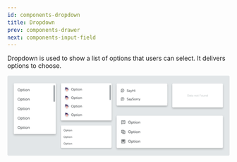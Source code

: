 ```yaml
---
id: components-dropdown
title: Dropdown
prev: components-drawer
next: components-input-field
---
```


<text-primary>

Dropdown is used to show a list of options that users can select. It delivers options to choose.

</text-primary>

![dropdown/img-1](../../assets/images/design/components/dropdown/img-1.png)
